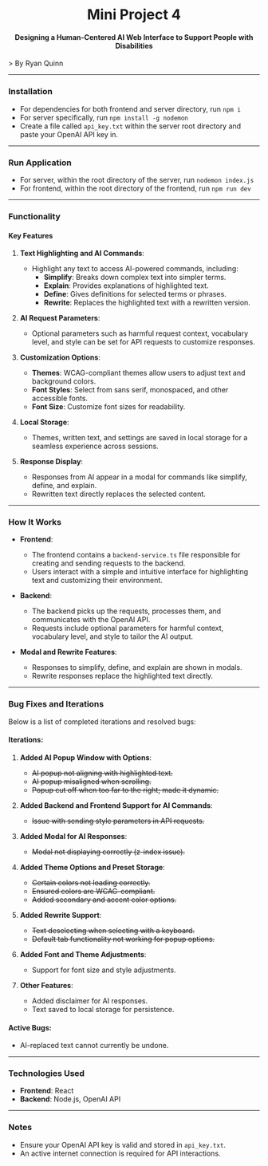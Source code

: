 <h1 align="center"><b>Mini Project 4</b></h1>
<h4 align="center">Designing a Human-Centered AI Web Interface to Support People with Disabilities</h4>
> By Ryan Quinn

---

### Installation
- For dependencies for both frontend and server directory, run `npm i`
- For server specifically, run `npm install -g nodemon`
- Create a file called `api_key.txt` within the server root directory and paste your OpenAI API key in.

---

### Run Application
- For server, within the root directory of the server, run `nodemon index.js`
- For frontend, within the root directory of the frontend, run `npm run dev`

---

### Functionality

#### Key Features
1. **Text Highlighting and AI Commands**:
   - Highlight any text to access AI-powered commands, including:
     - **Simplify**: Breaks down complex text into simpler terms.
     - **Explain**: Provides explanations of highlighted text.
     - **Define**: Gives definitions for selected terms or phrases.
     - **Rewrite**: Replaces the highlighted text with a rewritten version.

2. **AI Request Parameters**:
   - Optional parameters such as harmful request context, vocabulary level, and style can be set for API requests to customize responses.

3. **Customization Options**:
   - **Themes**: WCAG-compliant themes allow users to adjust text and background colors.
   - **Font Styles**: Select from sans serif, monospaced, and other accessible fonts.
   - **Font Size**: Customize font sizes for readability.

4. **Local Storage**:
   - Themes, written text, and settings are saved in local storage for a seamless experience across sessions.

5. **Response Display**:
   - Responses from AI appear in a modal for commands like simplify, define, and explain.
   - Rewritten text directly replaces the selected content.

---

### How It Works
- **Frontend**:
  - The frontend contains a `backend-service.ts` file responsible for creating and sending requests to the backend.
  - Users interact with a simple and intuitive interface for highlighting text and customizing their environment.

- **Backend**:
  - The backend picks up the requests, processes them, and communicates with the OpenAI API.
  - Requests include optional parameters for harmful context, vocabulary level, and style to tailor the AI output.

- **Modal and Rewrite Features**:
  - Responses to simplify, define, and explain are shown in modals.
  - Rewrite responses replace the highlighted text directly.

---

### Bug Fixes and Iterations
Below is a list of completed iterations and resolved bugs:

#### Iterations:
1. **Added AI Popup Window with Options**:
   - ~~AI popup not aligning with highlighted text.~~
   - ~~AI popup misaligned when scrolling.~~
   - ~~Popup cut off when too far to the right; made it dynamic.~~

2. **Added Backend and Frontend Support for AI Commands**:
   - ~~Issue with sending style parameters in API requests.~~

3. **Added Modal for AI Responses**:
   - ~~Modal not displaying correctly (z-index issue).~~

4. **Added Theme Options and Preset Storage**:
   - ~~Certain colors not loading correctly.~~
   - ~~Ensured colors are WCAG-compliant.~~
   - ~~Added secondary and accent color options.~~

5. **Added Rewrite Support**:
   - ~~Text deselecting when selecting with a keyboard.~~
   - ~~Default tab functionality not working for popup options.~~

6. **Added Font and Theme Adjustments**:
   - Support for font size and style adjustments.

7. **Other Features**:
   - Added disclaimer for AI responses.
   - Text saved to local storage for persistence.

#### Active Bugs:
- AI-replaced text cannot currently be undone.

---

### Technologies Used
- **Frontend**: React
- **Backend**: Node.js, OpenAI API

---

### Notes
- Ensure your OpenAI API key is valid and stored in `api_key.txt`.
- An active internet connection is required for API interactions.

